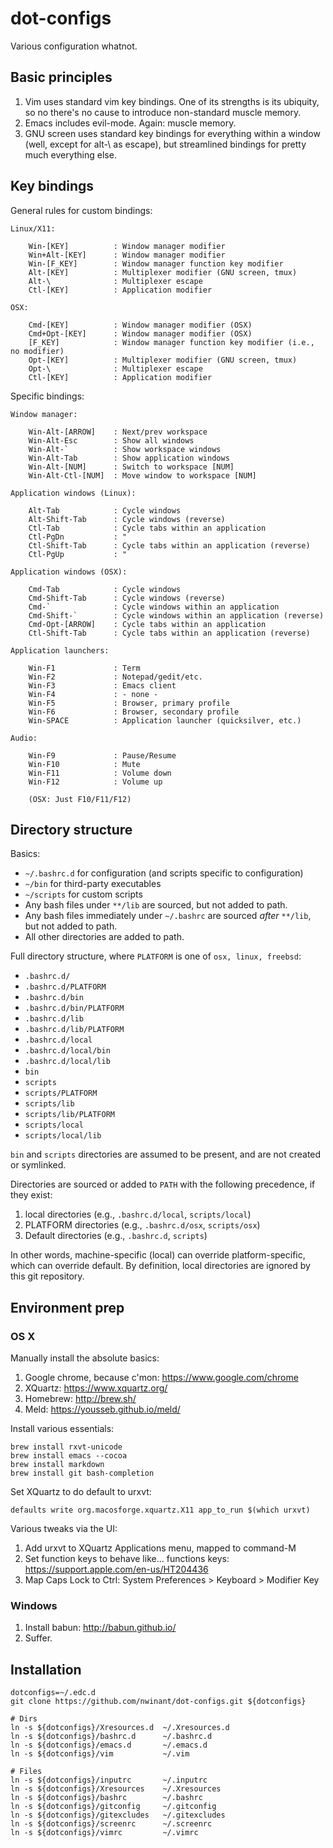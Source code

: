 dot-configs
===========

Various configuration whatnot.


Basic principles
----------------

1. Vim uses standard vim key bindings. One of its strengths is its ubiquity, so no there's no cause to introduce non-standard muscle memory.
2. Emacs includes evil-mode. Again: muscle memory.
3. GNU screen uses standard key bindings for everything within a window (well, except for alt-\ as escape), but streamlined bindings for pretty much everything else.


Key bindings
------------

General rules for custom bindings:
```
Linux/X11:

    Win-[KEY]          : Window manager modifier
    Win+Alt-[KEY]      : Window manager modifier
    Win-[F_KEY]        : Window manager function key modifier
    Alt-[KEY]          : Multiplexer modifier (GNU screen, tmux)
    Alt-\              : Multiplexer escape 
    Ctl-[KEY]          : Application modifier

OSX:

    Cmd-[KEY]          : Window manager modifier (OSX)
    Cmd+Opt-[KEY]      : Window manager modifier (OSX)
    [F_KEY]            : Window manager function key modifier (i.e., no modifier)
    Opt-[KEY]          : Multiplexer modifier (GNU screen, tmux)
    Opt-\              : Multiplexer escape 
    Ctl-[KEY]          : Application modifier

```

Specific bindings:
```
Window manager:

    Win-Alt-[ARROW]    : Next/prev workspace
    Win-Alt-Esc        : Show all windows
    Win-Alt-`          : Show workspace windows
    Win-Alt-Tab        : Show application windows
    Win-Alt-[NUM]      : Switch to workspace [NUM]
    Win-Alt-Ctl-[NUM]  : Move window to workspace [NUM]

Application windows (Linux):

    Alt-Tab            : Cycle windows
    Alt-Shift-Tab      : Cycle windows (reverse)
    Ctl-Tab            : Cycle tabs within an application
    Ctl-PgDn           : "
    Ctl-Shift-Tab      : Cycle tabs within an application (reverse)
    Ctl-PgUp           : "

Application windows (OSX):

    Cmd-Tab            : Cycle windows
    Cmd-Shift-Tab      : Cycle windows (reverse)
    Cmd-`              : Cycle windows within an application
    Cmd-Shift-`        : Cycle windows within an application (reverse)
    Cmd-Opt-[ARROW]    : Cycle tabs within an application
    Ctl-Shift-Tab      : Cycle tabs within an application (reverse)

Application launchers:

    Win-F1             : Term
    Win-F2             : Notepad/gedit/etc.
    Win-F3             : Emacs client
    Win-F4             : - none -
    Win-F5             : Browser, primary profile
    Win-F6             : Browser, secondary profile
    Win-SPACE          : Application launcher (quicksilver, etc.)

Audio:

    Win-F9             : Pause/Resume
    Win-F10            : Mute
    Win-F11            : Volume down
    Win-F12            : Volume up
    
    (OSX: Just F10/F11/F12)
```


Directory structure
-------------------

Basics:

* `~/.bashrc.d` for configuration (and scripts specific to configuration)
* `~/bin` for third-party executables
* `~/scripts` for custom scripts
* Any bash files under `**/lib` are sourced, but not added to path.
* Any bash files immediately under `~/.bashrc` are sourced _after_ `**/lib`, but not added to path.
* All other directories are added to path.

Full directory structure, where `PLATFORM` is one of `osx, linux, freebsd`:

* `.bashrc.d/`
* `.bashrc.d/PLATFORM`
* `.bashrc.d/bin`
* `.bashrc.d/bin/PLATFORM`
* `.bashrc.d/lib`
* `.bashrc.d/lib/PLATFORM`
* `.bashrc.d/local`
* `.bashrc.d/local/bin`
* `.bashrc.d/local/lib`
* `bin`
* `scripts`
* `scripts/PLATFORM`
* `scripts/lib`
* `scripts/lib/PLATFORM`
* `scripts/local`
* `scripts/local/lib`

`bin` and `scripts` directories are assumed to be present, and are not created or symlinked.

Directories are sourced or added to `PATH` with the following precedence, if they exist:

1. local directories (e.g., `.bashrc.d/local`, `scripts/local`)
2. PLATFORM directories (e.g., `.bashrc.d/osx`, `scripts/osx`)
3. Default directories (e.g., `.bashrc.d`, `scripts`)

In other words, machine-specific (local) can override platform-specific, which can override default. By definition, local directories are ignored by this git repository.


Environment prep
-----------------

### OS X

Manually install the absolute basics:

1. Google chrome, because c'mon: https://www.google.com/chrome
2. XQuartz:   https://www.xquartz.org/
3. Homebrew:  http://brew.sh/
4. Meld:      https://yousseb.github.io/meld/

Install various essentials:

    brew install rxvt-unicode
    brew install emacs --cocoa
    brew install markdown
    brew install git bash-completion

Set XQuartz to do default to urxvt:

    defaults write org.macosforge.xquartz.X11 app_to_run $(which urxvt)

Various tweaks via the UI:

1. Add urxvt to XQuartz Applications menu, mapped to command-M
2. Set function keys to behave like... functions keys: https://support.apple.com/en-us/HT204436 
3. Map Caps Lock to Ctrl: System Preferences > Keyboard > Modifier Key


### Windows

1. Install babun: http://babun.github.io/
2. Suffer.


Installation
------------

    dotconfigs=~/.edc.d
    git clone https://github.com/nwinant/dot-configs.git ${dotconfigs}

    # Dirs
    ln -s ${dotconfigs}/Xresources.d  ~/.Xresources.d
    ln -s ${dotconfigs}/bashrc.d      ~/.bashrc.d
    ln -s ${dotconfigs}/emacs.d       ~/.emacs.d
    ln -s ${dotconfigs}/vim           ~/.vim

    # Files
    ln -s ${dotconfigs}/inputrc       ~/.inputrc
    ln -s ${dotconfigs}/Xresources    ~/.Xresources
    ln -s ${dotconfigs}/bashrc        ~/.bashrc
    ln -s ${dotconfigs}/gitconfig     ~/.gitconfig
    ln -s ${dotconfigs}/gitexcludes   ~/.gitexcludes
    ln -s ${dotconfigs}/screenrc      ~/.screenrc
    ln -s ${dotconfigs}/vimrc         ~/.vimrc


